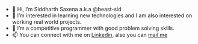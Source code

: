 - 👋 Hi, I’m Siddharth Saxena a.k.a @beast-sid
- 👀 I’m interested in learning new technologies and I am also interested on working real world projects.
- 🌱 I’m a competitive programmer with good problem solving skills.
- 📫 You can connect with me on [Linkedin](https://www.linkedin.com/in/siddharth-saxena-2295281b0), also you
     can [mail me](saxenasiddharth2002@gmai.com)

<!---
beast-sid/beast-sid is a ✨ special ✨ repository because its `README.md` (this file) appears on your GitHub profile.
You can click the Preview link to take a look at your changes.
--->
